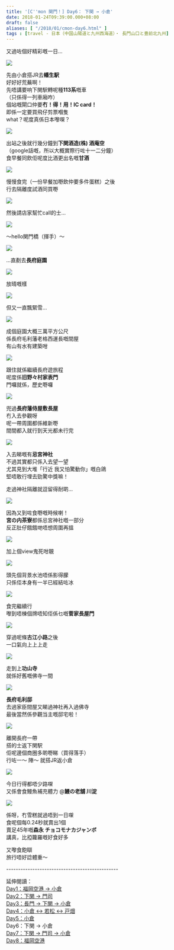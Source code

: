 ```yaml
---
title: '[C''mon 関門！] Day6： 下関 → 小倉'
date: 2018-01-24T09:39:00.000+08:00
draft: false
aliases: [ "/2018/01/cmon-day6.html" ]
tags : [travel - 日本（中国山陽道と九州西海道）・ 長門山口と豊前北九州]
---
```


又過咗個好精彩嘅一日...  

[![](https://c1.staticflickr.com/5/4605/39797387391_1fe97c575a_z.jpg)](https://c1.staticflickr.com/5/4605/39797387391_1fe97c575a_z.jpg)

先由小倉搭JR去**幡生駅**  
好好好荒蕪啊！  
先唔講要响下関駅轉呢種**113系**嘅車  
（只係得一列車廂咋）  
個站嘅閘口仲要**冇！得！用！IC card！**  
即係一定要買飛仔剪票嗰隻  
what？呢度真係日本嚟㗎？  

[![](https://c1.staticflickr.com/5/4610/39797462201_98305ff4f7_z.jpg)](https://c1.staticflickr.com/5/4610/39797462201_98305ff4f7_z.jpg)

出站之後就行幾分鐘到**下関酒造(株) 酒庵空**  
（google話嘅，所以大概實際行咗十一二分鐘）  
食早餐同飲佢呢度比酒更出名嘅**甘酒**  

[![](https://c1.staticflickr.com/5/4714/39087589474_d5ef2485a6_z.jpg)](https://c1.staticflickr.com/5/4714/39087589474_d5ef2485a6_z.jpg)

慢慢食完（一份早餐加嘢飲仲要多件蛋糕）之後  
行去隔離度試酒同買嘢  

[![](https://c1.staticflickr.com/5/4711/24927466057_22038ba01e_z.jpg)](https://c1.staticflickr.com/5/4711/24927466057_22038ba01e_z.jpg)

然後請店家幫忙call的士...  

[![](https://c1.staticflickr.com/5/4618/28019261309_84e8d3dd62_z.jpg)](https://c1.staticflickr.com/5/4618/28019261309_84e8d3dd62_z.jpg)

～hello関門橋（揮手）～  

[![](https://c1.staticflickr.com/5/4710/39087797194_07f15059ac_z.jpg)](https://c1.staticflickr.com/5/4710/39087797194_07f15059ac_z.jpg)

...直剷去**長府庭園**  

[![](https://c1.staticflickr.com/5/4711/39087796324_cb16d997d6_z.jpg)](https://c1.staticflickr.com/5/4711/39087796324_cb16d997d6_z.jpg)

放晴嘅樣  

[![](https://c1.staticflickr.com/5/4678/39087795464_6e94930ee8_z.jpg)](https://c1.staticflickr.com/5/4678/39087795464_6e94930ee8_z.jpg)

但又一直飄緊雪...  

[![](https://c1.staticflickr.com/5/4617/28019527209_ea33a155c3_z.jpg)](https://c1.staticflickr.com/5/4617/28019527209_ea33a155c3_z.jpg)

成個庭園大概三萬平方公尺  
係長府毛利藩老格西運長嘅間屋  
有山有水有建築咁  

[![](https://c1.staticflickr.com/5/4669/38899223245_03d44fef59_z.jpg)](https://c1.staticflickr.com/5/4669/38899223245_03d44fef59_z.jpg)

跟住就係繼續長府遊旅程  
呢度係**旧野々村家表門**  
門囉就係，歷史嘢囉  

[![](https://c1.staticflickr.com/5/4768/38907506455_ae6d3a0495_z.jpg)](https://c1.staticflickr.com/5/4768/38907506455_ae6d3a0495_z.jpg)

兜過**長府藩侍屋敷長屋**  
冇入去參觀呀  
呢一帶周圍都係維新嘢  
間間都入就行到天光都未行完  

[![](https://c1.staticflickr.com/5/4717/24936136777_efe2063bc2_z.jpg)](https://c1.staticflickr.com/5/4717/24936136777_efe2063bc2_z.jpg)

入去睇嘅有**忌宮神社**  
不過其實都只係入去望一望  
尤其見到大堆「行近 我又怕驚動你」嘅白鴿  
堅唔敢行埋去勁驚中獎嘛！  
  
走過神社隔離就逗留得耐啲...  

[![](https://c1.staticflickr.com/5/4756/24936311827_54501ed852_z.jpg)](https://c1.staticflickr.com/5/4756/24936311827_54501ed852_z.jpg)

因為又到咗食嘢嘅時候喇！  
**宮の内茶寮**都係忌宮神社嘅一部分  
反正肚仔餓餓哋唔想周圍再搵  

[![](https://c1.staticflickr.com/5/4630/39775030082_bfdcabd85f_z.jpg)](https://c1.staticflickr.com/5/4630/39775030082_bfdcabd85f_z.jpg)

加上個view鬼死咁靚  

[![](https://c1.staticflickr.com/5/4748/39096835034_28e5dbe627_z.jpg)](https://c1.staticflickr.com/5/4748/39096835034_28e5dbe627_z.jpg)

頭先個背景水池唔係影得朦  
只係佢本身有一半已經結咗冰  

[![](https://c1.staticflickr.com/5/4749/39775096442_001304806f_z.jpg)](https://c1.staticflickr.com/5/4749/39775096442_001304806f_z.jpg)

食完繼續行  
嚟到唔棟個牌唔知佢係乜嘅**菅家長屋門**  

[![](https://c1.staticflickr.com/5/4713/39806675751_c781fb1368_z.jpg)](https://c1.staticflickr.com/5/4713/39806675751_c781fb1368_z.jpg)

穿過呢條**古江小路**之後  
一口氣向上上上走  

[![](https://c1.staticflickr.com/5/4609/24936474077_fdba9caa69_z.jpg)](https://c1.staticflickr.com/5/4609/24936474077_fdba9caa69_z.jpg)

走到上**功山寺**  
就係好舊嘅佛寺一間  

[![](https://c1.staticflickr.com/5/4628/38908108155_5348ce44ce_z.jpg)](https://c1.staticflickr.com/5/4628/38908108155_5348ce44ce_z.jpg)

**長府毛利邸**  
去過家臣間屋又睇過神社再入過佛寺  
最後當然係參觀当主嘅邸宅啦！  

[![](https://c1.staticflickr.com/5/4707/39807087611_f957ef8e2c_z.jpg)](https://c1.staticflickr.com/5/4707/39807087611_f957ef8e2c_z.jpg)

離開長府一帶  
搭的士返下関駅  
佢呢邊個商圈多啲嘢睇（買得落手）  
行咗一～ 陣～ 就搭JR返小倉  

[![](https://c1.staticflickr.com/5/4667/38908392265_3ba9118ae5_z.jpg)](https://c1.staticflickr.com/5/4667/38908392265_3ba9118ae5_z.jpg)

今日行得都唔少路㗎  
又係會食鰻魚補充體力 @**鰻の老舖 川淀**  

[![](https://c1.staticflickr.com/5/4608/39807086861_a25c7f079f_z.jpg)](https://c1.staticflickr.com/5/4608/39807086861_a25c7f079f_z.jpg)

係呀，冇雪糕就過唔到一日㗎  
食呢個每0.24秒就賣出1個  
賣足45年嘅**森永 チョコモナカジャンボ**  
講真，比掗籮羅嘅好食好多  
  
  
又嚟食飽瞓  
旅行唔好諗體重～  
  
\-----------------------------------------------  
  
延伸閱讀：  
[Day1：福岡空港 → 小倉](https://www.hidie.net/2018/01/cmon-day1.html)  
[Day2：下関 → 門司](https://www.hidie.net/2018/01/cmon-day2.html)  
[Day3：長門 → 下関 → 小倉](https://www.hidie.net/2018/01/cmon-day3.html)  
[Day4：小倉 ↔ 若松 ↔ 戸畑](https://www.hidie.net/2018/01/cmon-day4.html)  
[Day5：小倉](https://www.hidie.net/2018/01/cmon-day5.html)  
Day6：下関 → 小倉  
[Day7：下関 → 門司 → 小倉](https://www.hidie.net/2018/01/cmon-day7.html)  
[Day8：福岡空港](https://www.hidie.net/2018/01/cmon-day8.html)